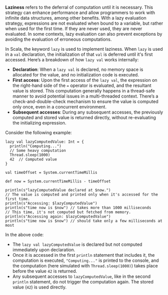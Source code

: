 **Laziness** refers to the deferral of computation until it is necessary.
This strategy can enhance performance and allow programmers to work with infinite data structures, among other benefits.
With a lazy evaluation strategy, expressions are not evaluated when bound to a variable, but rather when used for the first time.
If they are never used, they are never evaluated.
In some contexts, lazy evaluation can also prevent exceptions by avoiding the evaluation of erroneous computations.

In Scala, the keyword `lazy` is used to implement laziness.
When `lazy` is used in a `val` declaration, the initialization of that `val` is deferred until it's first accessed.
Here’s a breakdown of how `lazy val` works internally:

* **Declaration**: When a `lazy val` is declared, no memory space is allocated for the value, and no initialization code is executed.
* **First access**: Upon the first access of the `lazy val`, the expression on the right-hand side of the `=` operator is evaluated,
  and the resultant value is stored.
  This computation generally happens in a thread-safe manner to avoid potential issues in a multi-threaded context.
  There’s a check-and-double-check mechanism to ensure the value is computed only once, even in a concurrent environment.
* **Subsequent accesses**: During any subsequent accesses, the previously computed and stored value is returned directly,
  without re-evaluating the initializing expression.

Consider the following example:

```
lazy val lazyComputedValue: Int = {
  println("Computing...")
  // Some heavy computation
  Thread.sleep(1000)
  42  // Computed value
}

val timeOffset = System.currentTimeMillis

def now = System.currentTimeMillis - timeOffset

println(s"lazyComputedValue declared at $now.")
// The value is computed and printed only when it's accessed for the first time.
println(s"Accessing: $lazyComputedValue")
println(s"time now is $now") // takes more than 1000 milliseconds
// This time, it's not computed but fetched from memory.
println(s"Accessing again: $lazyComputedValue")
println(s"time now is $now") // should take only a few milliseconds at most
```

In the above code:
* The `lazy val lazyComputedValue` is declared but not computed immediately upon declaration.
* Once it is accessed in the first `println` statement that includes it, the computation is executed, `"Computing..."` is printed to the console,
  and the computation (here simulated with `Thread.sleep(1000)`) takes place before the value `42` is returned.
* Any subsequent accesses to `lazyComputedValue`, like in the second `println` statement, do not trigger the computation again.
  The stored value (`42`) is used directly.
